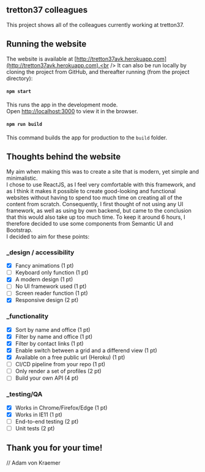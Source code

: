 ## tretton37 colleagues

This project shows all of the colleagues currently working at tretton37.<br />

## Running the website

The website is available at [http://tretton37avk.herokuapp.com](http://tretton37avk.herokuapp.com).<br />
It can also be run locally by cloning the project from GitHub, and thereafter running (from the project directory):

#### `npm start`

This runs the app in the development mode.<br />
Open [http://localhost:3000](http://localhost:3000) to view it in the browser.

#### `npm run build`

This command builds the app for production to the `build` folder.<br />

## Thoughts behind the website

My aim when making this was to create a site that is modern, yet simple and minimalistic.<br />
I chose to use ReactJS, as I feel very comfortable with this framework, and as I think it makes it possible to create good-looking and functional websites without having to spend too much time on creating all of the content from scratch.
Consequently, I first thought of not using any UI framework, as well as using by own backend, but came to the conclusion that this would also take up too much time. To keep it around 6 hours, I therefore decided to use some components from Semantic UI and Bootstrap.<br />
I decided to aim for these points:

### _design / accessibility
- [x] Fancy animations (1 pt)
- [ ] Keyboard only function (1 pt)
- [x] A modern design (1 pt)
- [ ] No UI framework used (1 pt)
- [ ] Screen reader function (1 pt)
- [x] Responsive design (2 pt)

### _functionality
- [x] Sort by name and office (1 pt)
- [x] Filter by name and office (1 pt)
- [x] Filter by contact links (1 pt)
- [x] Enable switch between a grid and a differend view (1 pt)
- [x] Available on a free public url (Heroku) (1 pt)
- [ ] CI/CD pipeline from your repo (1 pt)
- [ ] Only render a set of profiles (2 pt)
- [ ] Build your own API (4 pt)

### _testing/QA
- [x] Works in Chrome/Firefox/Edge (1 pt)
- [x] Works in IE11 (1 pt)
- [ ] End-to-end testing (2 pt)
- [ ] Unit tests (2 pt)

## Thank you for your time!

// Adam von Kraemer